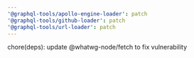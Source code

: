 ```yaml
---
'@graphql-tools/apollo-engine-loader': patch
'@graphql-tools/github-loader': patch
'@graphql-tools/url-loader': patch
---
```


chore(deps): update @whatwg-node/fetch to fix vulnerability
